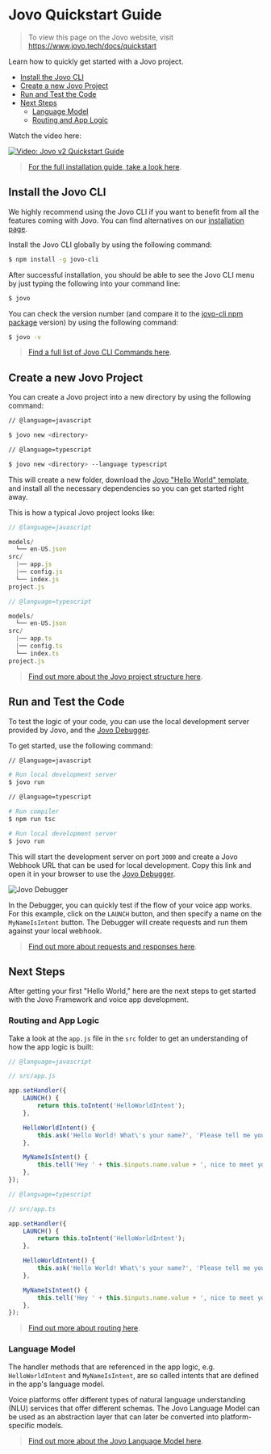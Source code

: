 # Jovo Quickstart Guide

> To view this page on the Jovo website, visit https://www.jovo.tech/docs/quickstart

Learn how to quickly get started with a Jovo project.

* [Install the Jovo CLI](#install-the-jovo-cli)
* [Create a new Jovo Project](#create-a-new-jovo-project)
* [Run and Test the Code](#run-and-test-the-code)
* [Next Steps](#next-steps)
   * [Language Model](#language-model)
   * [Routing and App Logic](#routing-and-app-logic)

Watch the video here:

[![Video: Jovo v2 Quickstart Guide](../img/video-quickstart-guide.jpg 'youtube-video')](https://www.youtube.com/watch?v=DsVVek8exAs)

> [For the full installation guide, take a look here](./installation './installation').

## Install the Jovo CLI

We highly recommend using the Jovo CLI if you want to benefit from all the features coming with Jovo. You can find alternatives on our [installation page](./installation './installation').

Install the Jovo CLI globally by using the following command:

```sh
$ npm install -g jovo-cli
```

After successful installation, you should be able to see the Jovo CLI menu by just typing the following into your command line:

```sh
$ jovo
```

You can check the version number (and compare it to the [jovo-cli npm package](https://www.npmjs.com/package/jovo-cli) version) by using the following command:

```sh
$ jovo -v
```

> [Find a full list of Jovo CLI Commands here](../tools/cli './cli').


## Create a new Jovo Project

You can create a Jovo project into a new directory by using the following command:

```sh
// @language=javascript

$ jovo new <directory>

// @language=typescript

$ jovo new <directory> --language typescript
```

This will create a new folder, download the [Jovo "Hello World" template](https://www.jovo.tech/templates/helloworld), and install all the necessary dependencies so you can get started right away.

This is how a typical Jovo project looks like:

```javascript
// @language=javascript

models/
  └── en-US.json
src/
  |── app.js
  |── config.js
  └── index.js
project.js

// @language=typescript

models/
  └── en-US.json
src/
  |── app.ts
  |── config.ts
  └── index.ts
project.js
```

> [Find out more about the Jovo project structure here](../configuration/project-structure.md './project-structure').


## Run and Test the Code

To test the logic of your code, you can use the local development server provided by Jovo, and the [Jovo Debugger](../tools/debugger.md './debugger'). 

To get started, use the following command:

```sh
// @language=javascript

# Run local development server
$ jovo run

// @language=typescript

# Run compiler
$ npm run tsc

# Run local development server
$ jovo run
```

This will start the development server on port `3000` and create a Jovo Webhook URL that can be used for local development. Copy this link and open it in your browser to use the [Jovo Debugger](../tools/debugger.md './debugger').

![Jovo Debugger](../img/jovo-debugger-helloworld.gif)

In the Debugger, you can quickly test if the flow of your voice app works. For this example, click on the `LAUNCH` button, and then specify a name on the `MyNameIsIntent` button. The Debugger will create requests and run them against your local webhook.
 
> [Find out more about requests and responses here](../basic-concepts/requests-responses './requests-responses').


## Next Steps

After getting your first "Hello World," here are the next steps to get started with the Jovo Framework and voice app development.

### Routing and App Logic

Take a look at the `app.js` file in the `src` folder to get an understanding of how the app logic is built:

```js
// @language=javascript

// src/app.js

app.setHandler({
    LAUNCH() {
        return this.toIntent('HelloWorldIntent');
    },

    HelloWorldIntent() {
        this.ask('Hello World! What\'s your name?', 'Please tell me your name.');
    },

    MyNameIsIntent() {
        this.tell('Hey ' + this.$inputs.name.value + ', nice to meet you!');
    },
});

// @language=typescript

// src/app.ts

app.setHandler({
    LAUNCH() {
        return this.toIntent('HelloWorldIntent');
    },

    HelloWorldIntent() {
        this.ask('Hello World! What\'s your name?', 'Please tell me your name.');
    },

    MyNameIsIntent() {
        this.tell('Hey ' + this.$inputs.name.value + ', nice to meet you!');
    },
});
```

> [Find out more about routing here](../basic-concepts/routing './routing').

### Language Model

The handler methods that are referenced in the app logic, e.g. `HelloWorldIntent` and `MyNameIsIntent`, are so called intents that are defined in the app's language model.

Voice platforms offer different types of natural language understanding (NLU) services that offer different schemas. The Jovo Language Model can be used as an abstraction layer that can later be converted into platform-specific models.

> [Find out more about the Jovo Language Model here](../basic-concepts/model './model').



<!--[metadata]: {"description": "Learn how to quickly get started with a Jovo project.", "route": "quickstart"}-->
